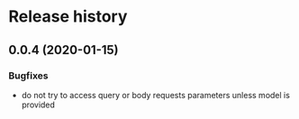 # Release history

## 0.0.4 (2020-01-15)
### Bugfixes
- do not try to access query or body requests parameters unless model is provided
